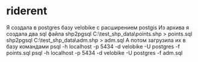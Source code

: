 # riderent
Я создала в postgres базу velobike с расширением postgis
 Из архива я создала два sql файла
 shp2pgsql C:\test_shp_data\points.shp > points.sql
 shp2pgsql C:\test_shp_data\adm.shp > adm.sql
 А потом загрузила их в базу командами
 psql -h localhost -p 5434 -d velobike -U postgres -f points.sql
 psql -h localhost -p 5434 -d velobike -U postgres -f adm.sql
